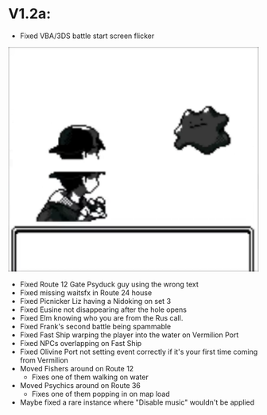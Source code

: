 V1.2a:
======
 - Fixed VBA/3DS battle start screen flicker

 ![](images/1_2a_Changelog/vba.png)
 
 - Fixed Route 12 Gate Psyduck guy using the wrong text
 - Fixed missing waitsfx in Route 24 house
 - Fixed Picnicker Liz having a Nidoking on set 3
 - Fixed Eusine not disappearing after the hole opens
 - Fixed Elm knowing who you are from the Rus call.
 - Fixed Frank's second battle being spammable
 - Fixed Fast Ship warping the player into the water on Vermilion Port
 - Fixed NPCs overlapping on Fast Ship
 - Fixed Olivine Port not setting event correctly if it's your first time coming from Vermilion
 - Moved Fishers around on Route 12
	* Fixes one of them walking on water
 - Moved Psychics around on Route 36
	* Fixes one of them popping in on map load
 - Maybe fixed a rare instance where "Disable music" wouldn't be applied
